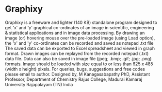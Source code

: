 # Graphixy
Graphixy is a freeware and lighter (140 KB) standalone program designed to get 'x' and 'y' graphical co-ordinates of an image in scientific, engineering &amp; statistical applications and in image data processing. By drawing an image (or) hovering mouse over the pre-loaded image (using Load option), the 'x' and 'y' co-ordinates can be recorded and saved as notepad .txt file The saved data can be exported to Excel spreadsheet and viewed in graph format. Drawn images can be replayed from the recorded notepad (.txt) data file. Data can also be saved in image file (jpeg; .bmp; .gif; .jpg; .png) formats. Image should be loaded with size equal to or less than 625 x 485 (width x height) pixels. For queries, bugs, suggestions and free codes please email to author. Designed by, M Kanagasabapathy PhD, Assistant Professor, Department of Chemistry Rajus College, Madurai Kamaraj University Rajapalayam (TN) India
